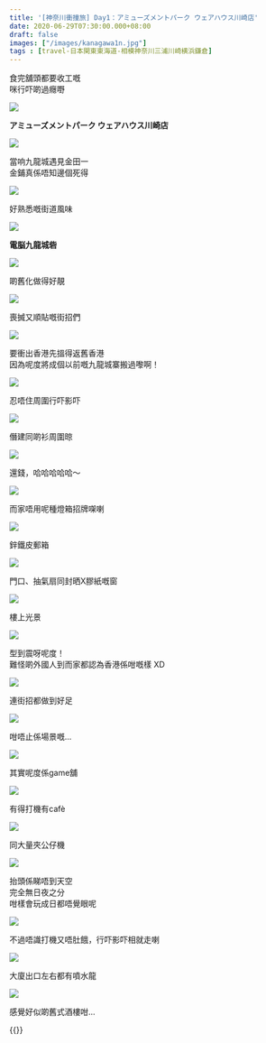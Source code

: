```yaml
---
title: '[神奈川衝撞旅] Day1：アミューズメントパーク ウェアハウス川崎店'
date: 2020-06-29T07:30:00.000+08:00
draft: false
images: ["/images/kanagawa1n.jpg"]
tags : [travel-日本関東東海道-相模神奈川三浦川崎横浜鎌倉]
---
```


食完舖頭都要收工嘅  
咪行吓啲過癮嘢

![](/images/kanagawa1n1.jpg)

**アミューズメントパーク ウェアハウス川崎店**

![](/images/kanagawa1n2.jpg)

當响九龍城遇見金田一  
金鋪真係唔知邊個死得

![](/images/kanagawa1n3.jpg)

好熟悉嘅街道風味

![](/images/kanagawa1n4.jpg)

**電脳九龍城砦**

![](/images/kanagawa1n5.jpg)

啲舊化做得好靚

![](/images/kanagawa1n6.jpg)

喪搣又順貼嘅街招們

![](/images/kanagawa1.jpg)

要衝出香港先搵得返舊香港  
因為呢度將成個以前嘅九龍城寨搬過嚟啊！

![](/images/kanagawa1n7.jpg)

忍唔住周圍行吓影吓

![](/images/kanagawa1n8.jpg)

僭建同啲衫周圍晾

![](/images/kanagawa1n9.jpg)

還錢，哈哈哈哈哈～

![](/images/kanagawa1n10.jpg)

而家唔用呢種燈箱招牌㗎喇

![](/images/kanagawa1n11.jpg)

鋅鐵皮郵箱

![](/images/kanagawa1n12.jpg)

門口、抽氣扇同封晒X膠紙嘅窗

![](/images/kanagawa1n.jpg)

樓上光景

![](/images/kanagawa1n13.jpg)

型到震呀呢度！  
難怪啲外國人到而家都認為香港係咁嘅樣 XD  

![](/images/kanagawa1n14.jpg)

連街招都做到好足

![](/images/kanagawa1n15.jpg)

咁唔止係場景嘅...

![](/images/kanagawa1n16.jpg)

其實呢度係game舖  

![](/images/kanagawa1n17.jpg)

有得打機有cafè

![](/images/kanagawa1n18.jpg)

同大量夾公仔機 

![](/images/kanagawa1n19.jpg)

抬頭係睇唔到天空  
完全無日夜之分  
咁樣會玩成日都唔覺眼呢

![](/images/kanagawa1n20.jpg)

不過唔識打機又唔肚餓，行吓影吓相就走喇

![](/images/kanagawa1n21.jpg)

大廈出口左右都有噴水龍

![](/images/kanagawa1n22.jpg)

感覺好似啲舊式酒樓咁...


{{<kanagawa>}}
